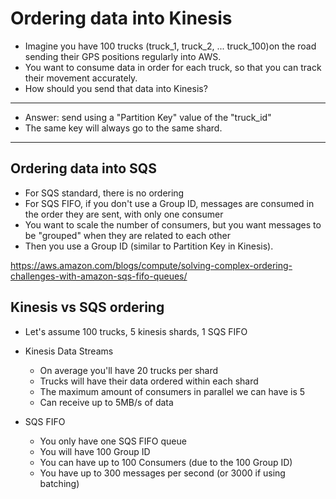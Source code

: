 # Ordering data into Kinesis

- Imagine you have 100 trucks (truck_1, truck_2, ... truck_100)on the road sending their GPS positions regularly into AWS.
- You want to consume data in order for each truck, so that you can track their movement accurately.
- How should you send that data into Kinesis?

--- 
- Answer: send using a "Partition Key" value of the "truck_id"
- The same key will always go to the same shard.

---


## Ordering data into SQS

- For SQS standard, there is no ordering
- For SQS FIFO, if you don't use a Group ID, messages are consumed in the order they are sent, with only one consumer
- You want to scale the number of consumers, but you want messages to be "grouped" when they are related to each other
- Then you use a Group ID (similar to Partition Key in Kinesis).

https://aws.amazon.com/blogs/compute/solving-complex-ordering-challenges-with-amazon-sqs-fifo-queues/

## Kinesis vs SQS ordering

- Let's assume 100 trucks, 5 kinesis shards, 1 SQS FIFO

- Kinesis Data Streams
    - On average you'll have 20 trucks per shard
    - Trucks will have their data ordered within each shard
    - The maximum amount of consumers in parallel we can have is 5
    - Can receive up to 5MB/s of data
- SQS FIFO
    - You only have one SQS FIFO queue
    - You will have 100 Group ID
    - You can have up to 100 Consumers (due to the 100 Group ID)
    - You have up to 300 messages per second (or 3000 if using batching)